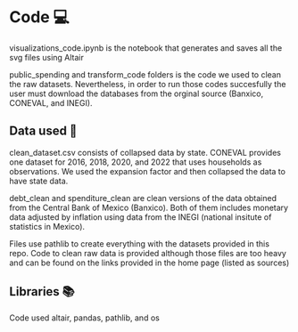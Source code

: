 # Code 💻

visualizations_code.ipynb is the notebook that generates and saves all the svg files using Altair

public_spending and transform_code folders is the code we used to clean the raw datasets. Nevertheless, in order to run those codes succesfully the user must download the databases from the orginal source (Banxico, CONEVAL, and INEGI).

## Data used 💾

clean_dataset.csv consists of collapsed data by state. CONEVAL provides one dataset for 2016, 2018, 2020, and 2022 that uses households as observations. We used the expansion factor and then collapsed the data to have state data.

debt_clean and spenditure_clean are clean versions of the data obtained from the Central Bank of Mexico (Banxico). Both of them includes monetary data adjusted by inflation using data from the INEGI (national insitute of statistics in Mexico).

Files use pathlib to create everything with the datasets provided in this repo. Code to clean raw data is provided although those files are too heavy and can be found on the links provided in the home page (listed as sources)

## Libraries 📚

Code used altair, pandas, pathlib, and os